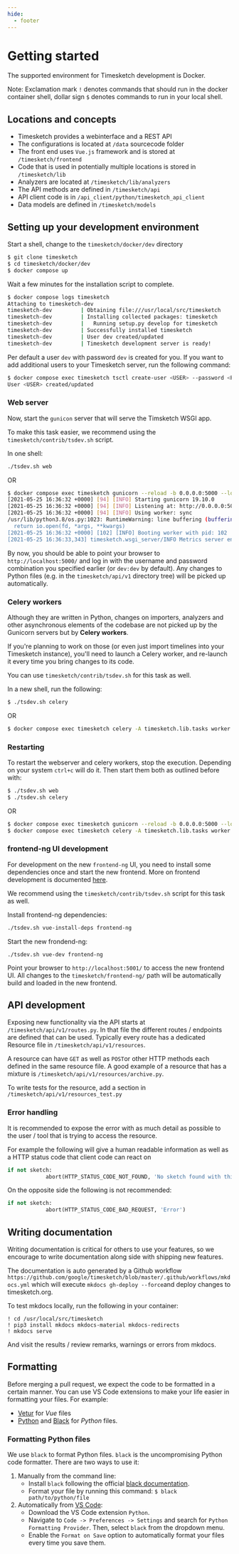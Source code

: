 ```yaml
---
hide:
  - footer
---
```

# Getting started

The supported environment for Timesketch development is Docker.

Note: Exclamation mark `!` denotes commands that should run in the docker
container shell, dollar sign `$` denotes commands to run in your local shell.

## Locations and concepts

- Timesketch provides a webinterface and a REST API
- The configurations is located at `/data` sourcecode folder
- The front end uses `Vue.js` framework and is stored at `/timesketch/frontend`
- Code that is used in potentially multiple locations is stored in `/timesketch/lib`
- Analyzers are located at `/timesketch/lib/analyzers`
- The API methods are defined in `/timesketch/api`
- API client code is in `/api_client/python/timesketch_api_client`
- Data models are defined in `/timesketch/models`

## Setting up your development environment

Start a shell, change to the `timesketch/docker/dev` directory

```bash
$ git clone timesketch
$ cd timesketch/docker/dev
$ docker compose up
```

Wait a few minutes for the installation script to complete.

```bash
$ docker compose logs timesketch
Attaching to timesketch-dev
timesketch-dev         | Obtaining file:///usr/local/src/timesketch
timesketch-dev         | Installing collected packages: timesketch
timesketch-dev         |   Running setup.py develop for timesketch
timesketch-dev         | Successfully installed timesketch
timesketch-dev         | User dev created/updated
timesketch-dev         | Timesketch development server is ready!
```

Per default a user `dev` with password `dev` is created for you. If you want to
add additional users to your Timesketch server, run the following command:

```bash
$ docker compose exec timesketch tsctl create-user <USER> --password <PW>
User <USER> created/updated
```

### Web server

Now, start the `gunicon` server that will serve the Timsketch WSGI app.

To make this task easier, we recommend using the `timesketch/contrib/tsdev.sh`
script.

In one shell:

```bash
./tsdev.sh web
```

OR

```bash
$ docker compose exec timesketch gunicorn --reload -b 0.0.0.0:5000 --log-file - --timeout 120 timesketch.wsgi:application
[2021-05-25 16:36:32 +0000] [94] [INFO] Starting gunicorn 19.10.0
[2021-05-25 16:36:32 +0000] [94] [INFO] Listening at: http://0.0.0.0:5000 (94)
[2021-05-25 16:36:32 +0000] [94] [INFO] Using worker: sync
/usr/lib/python3.8/os.py:1023: RuntimeWarning: line buffering (buffering=1) isn't supported in binary mode, the default buffer size will be used
  return io.open(fd, *args, **kwargs)
[2021-05-25 16:36:32 +0000] [102] [INFO] Booting worker with pid: 102
[2021-05-25 16:36:33,343] timesketch.wsgi_server/INFO Metrics server enabled
```

By now, you should be able to point your browser to `http://localhost:5000/` and
 log in with the username and password combination you specified earlier (or
 `dev:dev` by default). Any changes to Python files (e.g. in the
 `timesketch/api/v1` directory tree) will be picked up automatically.

### Celery workers

Although they are written in Python, changes on importers, analyzers and other
asynchronous elements of the codebase are not picked up by the Gunicorn servers
but by **Celery workers**.

If you're planning to work on those (or even just import timelines into your
Timesketch instance), you'll need to launch a Celery worker, and re-launch it
every time you bring changes to its code.

You can use `timesketch/contrib/tsdev.sh` for this task as well.

In a new shell, run the following:

```bash
$ ./tsdev.sh celery
```

OR

```bash
$ docker compose exec timesketch celery -A timesketch.lib.tasks worker --loglevel info
```

### Restarting

To restart the webserver and celery workers, stop the execution. Depending on
your system `ctrl+c` will do it.
Then start them both as outlined before with:

```bash
$ ./tsdev.sh web
$ ./tsdev.sh celery
```

OR

```bash
$ docker compose exec timesketch gunicorn --reload -b 0.0.0.0:5000 --log-file - --timeout 120 timesketch.wsgi:application
$ docker compose exec timesketch celery -A timesketch.lib.tasks worker --loglevel info
```

### frontend-ng UI development

For development on the new `frontend-ng` UI, you need to install some
dependencies once and start the new frontend. More on frontend development is
documented [here](https://timesketch.org/developers/frontend-development/).

We recommend using the `timesketch/contrib/tsdev.sh` script for this task as well.

Install frontend-ng dependencies:
```bash
./tsdev.sh vue-install-deps frontend-ng
```

Start the new frondend-ng:
```
./tsdev.sh vue-dev frontend-ng
```

Point your browser to `http://localhost:5001/` to access the new frontend UI.
All changes to the `timesketch/frontend-ng/` path will be automatically build
and loaded in the new frontend.

## API development

Exposing new functionality via the API starts at `/timesketch/api/v1/routes.py`.
In that file the different routes / endpoints are defined that can be used.
Typically every route has a dedicated Resource file in `/timesketch/api/v1/resources`.

A resource can have `GET` as well as `POST`or other HTTP methods each defined in
 the same resource file. A good example of a resource that has a mixture is
 `/timesketch/api/v1/resources/archive.py`.

To write tests for the resource, add a section in `/timesketch/api/v1/resources_test.py`

### Error handling

It is recommended to expose the error with as much detail as possible to the
user / tool that is trying to access the resource.

For example the following will give a human readable information as well as a
HTTP status code that client code can react on

```python
if not sketch:
            abort(HTTP_STATUS_CODE_NOT_FOUND, 'No sketch found with this ID.')
```

On the opposite side the following is not recommended:

```python
if not sketch:
            abort(HTTP_STATUS_CODE_BAD_REQUEST, 'Error')
```

## Writing documentation

Writing documentation is critical for others to use your features, so we
encourage to write documentation along side with shipping new features.

The documentation is auto generated by a Github workflow `https://github.com/google/timesketch/blob/master/.github/workflows/mkdocs.yml` which will execute
`mkdocs gh-deploy --force`and deploy changes to timesketch.org.

To test mkdocs locally, run the following in your container:

```shell
! cd /usr/local/src/timesketch
! pip3 install mkdocs mkdocs-material mkdocs-redirects
! mkdocs serve
```

And visit the results / review remarks, warnings or errors from mkdocs.

## Formatting

Before merging a pull request, we expect the code to be formatted in a certain
manner. You can use VS Code extensions to make your life easier in formatting
your files. For example:
* [Vetur](https://marketplace.visualstudio.com/items?itemName=octref.vetur) for *Vue* files
* [Python](https://marketplace.visualstudio.com/items?itemName=ms-python.python) and [Black](https://github.com/psf/black) for *Python* files.

### Formatting Python files

We use `black` to format Python files. `black` is the uncompromising Python code
 formatter. There are two ways to use it:
1. Manually from the command line:
    * Install `black` following the official [black documentation](https://pypi.org/project/black/).
    * Format your file by running this command: `$ black path/to/python/file`
2. Automatically from [VS Code](https://dev.to/adamlombard/how-to-use-the-black-python-code-formatter-in-vscode-3lo0):
    * Download the VS Code extension `Python`.
    * Navigate to `Code -> Preferences -> Settings` and search for `Python Formatting Provider`. Then, select `black` from the dropdown menu.
    * Enable the `Format on Save` option to automatically format your files every time you save them.

